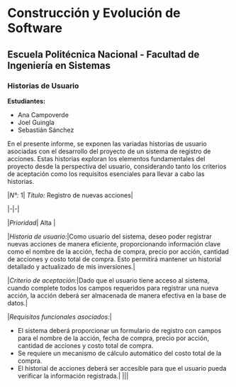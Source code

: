# Construcción y Evolución de Software
## Escuela Politécnica Nacional - Facultad de Ingeniería en Sistemas

### Historias de Usuario
**Estudiantes:**  
- Ana Campoverde
- Joel Guingla
- Sebastián Sánchez

En el presente informe, se exponen las variadas historias de usuario asociadas con el desarrollo del proyecto de un sistema de registro de acciones. Estas historias exploran los elementos fundamentales del proyecto desde la perspectiva del usuario, considerando tanto los criterios de aceptación como los requisitos esenciales para llevar a cabo las historias.

|*N°:* 1| *Título:* Registro de nuevas acciones|

|-|-| 

|*Prioridad*| Alta |

|*Historia de usuario:*|Como usuario del sistema, deseo poder registrar nuevas acciones de manera eficiente, proporcionando información clave como el nombre de la acción, fecha de compra, precio por acción, cantidad de acciones y costo total de compra. Esto permitirá mantener un historial detallado y actualizado de mis inversiones.|

|*Criterio de aceptación:*|Dado que el usuario tiene acceso al sistema, cuando complete todos los campos requeridos para registrar una nueva acción, la acción deberá ser almacenada de manera efectiva en la base de datos.|

|*Requisitos funcionales asociados:*|
- El sistema deberá proporcionar un formulario de registro con campos para el nombre de la acción, fecha de compra, precio por acción, cantidad de acciones y costo total de compra.
- Se requiere un mecanismo de cálculo automático del costo total de la compra.
- El historial de acciones deberá ser accesible para que el usuario pueda verificar la información registrada.|
|||
